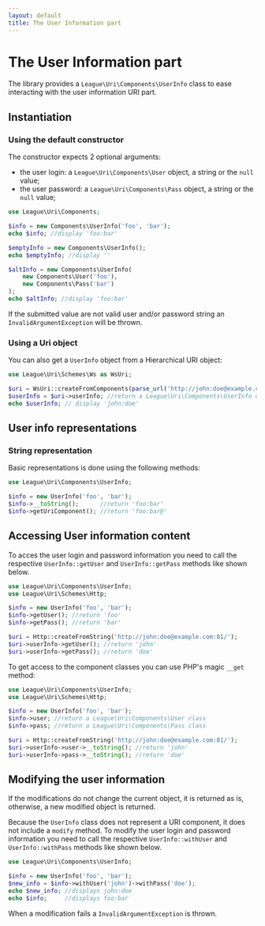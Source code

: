 ```yaml
---
layout: default
title: The User Information part
---
```


# The User Information part

The library provides a `League\Uri\Components\UserInfo` class to ease interacting with the user information URI part.

## Instantiation

### Using the default constructor

The constructor expects 2 optional arguments:

- the user login: a `League\Uri\Components\User` object, a string or the `null` value;
- the user password: a `League\Uri\Components\Pass` object, a string or the `null` value;

~~~php
use League\Uri\Components;

$info = new Components\UserInfo('foo', 'bar');
echo $info; //display 'foo:bar'

$emptyInfo = new Components\UserInfo();
echo $emptyInfo; //display ''

$altInfo = new Components\UserInfo(
	new Components\User('foo'),
	new Components\Pass('bar')
);
echo $altInfo; //display 'foo:bar'
~~~

<p class="message-warning">If the submitted value are not valid user and/or password string an <code>InvalidArgumentException</code> will be thrown.</p>

### Using a Uri object

You can also get a `UserInfo` object from a Hierarchical URI object:

~~~php
use League\Uri\Schemes\Ws as WsUri;

$uri = WsUri::createFromComponents(parse_url('http://john:doe@example.com:81/'));
$userInfo = $uri->userInfo; //return a League\Uri\Components\UserInfo object
echo $userInfo; // display 'john:doe'
~~~

## User info representations

### String representation

Basic representations is done using the following methods:

~~~php
use League\Uri\Components\UserInfo;

$info = new UserInfo('foo', 'bar');
$info->__toString();      //return 'foo:bar'
$info->getUriComponent(); //return 'foo:bar@'
~~~

## Accessing User information content

To acces the user login and password information you need to call the respective `UserInfo::getUser` and `UserInfo::getPass` methods like shown below.

~~~php
use League\Uri\Components\UserInfo;
use League\Uri\Schemes\Http;

$info = new UserInfo('foo', 'bar');
$info->getUser(); //return 'foo'
$info->getPass(); //return 'bar'

$uri = Http::createFromString('http://john:doe@example.com:81/');
$uri->userInfo->getUser(); //return 'john'
$uri->userInfo->getPass(); //return 'doe'
~~~

To get access to the component classes you can use PHP's magic `__get` method:

~~~php
use League\Uri\Components\UserInfo;
use League\Uri\Schemes\Http;

$info = new UserInfo('foo', 'bar');
$info->user; //return a League\Uri\Components\User class
$info->pass; //return a League\Uri\Components\Pass class

$uri = Http::createFromString('http://john:doe@example.com:81/');
$uri->userInfo->user->__toString(); //return 'john'
$uri->userInfo->pass->__toString(); //return 'doe'
~~~

## Modifying the user information

<p class="message-notice">If the modifications do not change the current object, it is returned as is, otherwise, a new modified object is returned.</p>

Because the `UserInfo` class does not represent a URI component, it does not include a `modify` method.
To modify the user login and password information you need to call the respective `UserInfo::withUser` and `UserInfo::withPass` methods like shown below.

~~~php
use League\Uri\Components\UserInfo;

$info = new UserInfo('foo', 'bar');
$new_info = $info->withUser('john')->withPass('doe');
echo $new_info; //displays john:doe
echo $info;     //displays foo:bar
~~~

<p class="message-warning">When a modification fails a <code>InvalidArgumentException</code> is thrown.</p>
